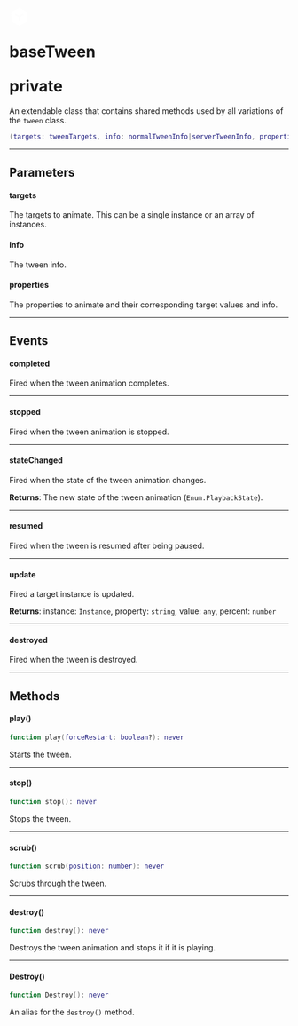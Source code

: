 <h1 class="fluid-api-header">
<div class="fluid-header-icon">
<svg xmlns="http://www.w3.org/2000/svg" viewBox="0 0 24 24" width="36" height="36"><path d="M12 1L21.5 6.5V17.5L12 23L2.5 17.5V6.5L12 1ZM6.49896 9.97089L11 12.5768V17.6252H13V12.5768L17.501 9.9709L16.499 8.24005L12 10.8447L7.50104 8.24004L6.49896 9.97089Z" fill="rgba(255,255,255,1)"></path></svg>
</div>

<span class="fluid-header-title">baseTween</span>

<div class="fluid-header-pills">
<span class="fluid-header-pill private">private</span>
</div>
</h1>

An extendable class that contains shared methods used by all variations of the `tween` class.

```lua
(targets: tweenTargets, info: normalTweenInfo|serverTweenInfo, properties: properties) -> baseTween
```

<hr>

## Parameters

#### targets

The targets to animate. This can be a single instance or an array of instances.

#### info

The tween info.

#### properties

The properties to animate and their corresponding target values and info.

<hr>

## Events

#### completed

Fired when the tween animation completes.

<hr class="small">

#### stopped

Fired when the tween animation is stopped.

<hr class="small">

#### stateChanged

Fired when the state of the tween animation changes.

**Returns**: The new state of the tween animation (`Enum.PlaybackState`).

<hr class="small">

#### resumed

Fired when the tween is resumed after being paused.

<hr class="small">

#### update

Fired a target instance is updated.

**Returns**: instance: `Instance`, property: `string`, value: `any`, percent: `number`

<hr class="small">

#### destroyed

Fired when the tween is destroyed.

<hr>

## Methods

#### play()

```lua
function play(forceRestart: boolean?): never
```

Starts the tween.

<hr class="small">

#### stop()

```lua
function stop(): never
```

Stops the tween.

<hr class="small">

#### scrub()

```lua
function scrub(position: number): never
```

Scrubs through the tween.

<hr class="small">

#### destroy()

```lua
function destroy(): never
```

Destroys the tween animation and stops it if it is playing.

<hr class="small">

#### Destroy()

```lua
function Destroy(): never
```

An alias for the `destroy()` method.
